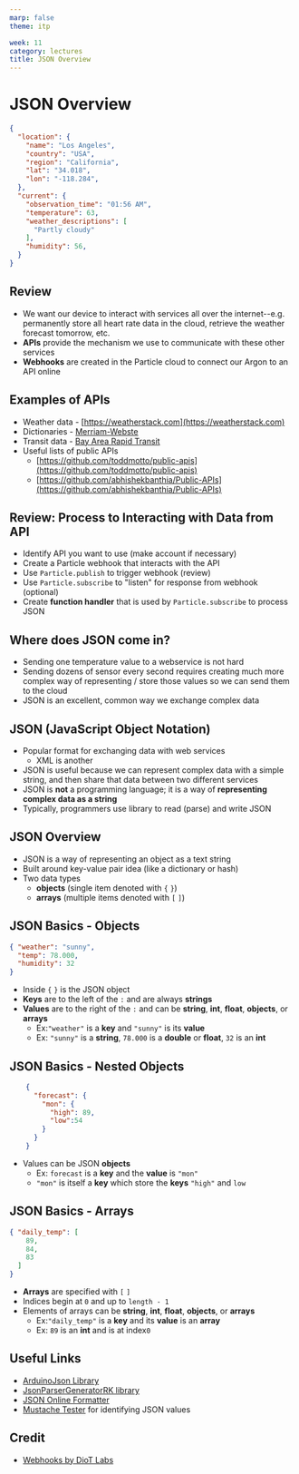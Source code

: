 ```yaml
---
marp: false
theme: itp

week: 11
category: lectures
title: JSON Overview
---
```


<!-- headingDivider: 2 -->

# JSON Overview

```json
{
  "location": {
    "name": "Los Angeles",
    "country": "USA",
    "region": "California",
    "lat": "34.018",
    "lon": "-118.284",
  },
  "current": {
    "observation_time": "01:56 AM",
    "temperature": 63,
    "weather_descriptions": [
      "Partly cloudy"
    ],
    "humidity": 56,
  }
}
```

## Review

* We want our device to interact with services all over the internet--e.g. permanently store all heart rate data in the cloud, retrieve the weather forecast tomorrow, etc.
* **APIs** provide the mechanism we use to communicate with these other services
* **Webhooks** are created in the Particle cloud to connect our Argon to an API online 

## Examples of APIs

* Weather data - [https://weatherstack.com](https://weatherstack.com)
* Dictionaries - [Merriam-Webste](https://dictionaryapi.com/)
* Transit data - [Bay Area Rapid Transit](http://api.bart.gov)
* Useful lists of public APIs
  * [https://github.com/toddmotto/public-apis](https://github.com/toddmotto/public-apis)
  * [https://github.com/abhishekbanthia/Public-APIs](https://github.com/abhishekbanthia/Public-APIs)

## Review: Process to Interacting with Data from API

* Identify API you want to use (make account if necessary)
* Create a Particle webhook that interacts with the API
* Use `Particle.publish` to trigger webhook (review)
* Use `Particle.subscribe` to "listen" for response from webhook (optional)
* Create **function handler** that is used by `Particle.subscribe` to process JSON


## Where does JSON come in?

* Sending one temperature value to a webservice is not hard
* Sending dozens of sensor every second requires creating much more complex way of representing / store those values so we can send them to the cloud
* JSON is an excellent, common way we exchange complex data

## JSON (JavaScript Object Notation)

* Popular format for exchanging data with web services
  * XML is another
* JSON is useful because we can represent complex data with a simple string, and then share that data between two different services
* JSON is **not** a programming language; it is a way of **representing complex data as a string**
* Typically, programmers use library to read (parse) and write JSON

## JSON Overview

* JSON is a way of representing an object as a text string
* Built around key-value pair idea (like a dictionary or hash)
* Two data types
  * **objects** (single item denoted with `{`   `}`)
  * **arrays** (multiple items denoted with `[`   `]`)

## JSON Basics - Objects

```JSON
{ "weather": "sunny", 
  "temp": 78.000, 
  "humidity": 32 
}
```

* Inside `{` `}` is the JSON object
* **Keys** are to the left of the `:` and are always **strings**
* **Values** are to the right of the `:` and can be **string**, **int**, **float**, **objects**, or **arrays**
  * Ex:`"weather"` is a **key** and `"sunny"` is its **value** 
  * Ex: `"sunny"` is a **string**, `78.000` is a **double** or **float**, `32` is an **int**

## JSON Basics - Nested Objects

```JSON
    { 
      "forecast": {
        "mon": {
          "high": 89,
          "low":54
        }
      }
    }
```

* Values can be JSON **objects** 
  * Ex: `forecast` is a **key** and the **value** is `"mon"` 
  * `"mon"` is itself a **key** which store the **keys** `"high"`  and  `low` 

## JSON Basics - Arrays

```JSON
{ "daily_temp": [
    89,
    84,
    83
  ] 
}
```

* **Arrays** are specified with `[` `]` 
* Indices begin at `0` and up to `length - 1`
* Elements of arrays can be **string**, **int**, **float**, **objects**, or **arrays**
  * Ex:`"daily_temp"` is a **key** and its **value** is an **array** 
  * Ex: `89` is an **int** and is at index`0`



## Useful Links

- [ArduinoJson Library](https://arduinojson.org/)
- [JsonParserGeneratorRK library](https://github.com/rickkas7/JsonParserGeneratorRK)
- [JSON Online Formatter](https://jsonformatter.org/json-pretty-print)
- [Mustache Tester](http://rickkas7.github.io/mustache/) for identifying JSON values

## Credit

- [Webhooks by DioT Labs](https://diotlabs.daraghbyrne.me/docs/working-with-data/webhooks)

